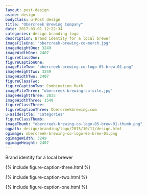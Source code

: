 ```yaml
---
layout: post-design
aside: design
bodyClass: u-Post design
title: "Obercreek Brewing Company"
date: 2017-03-01 12:22:34
categories: design branding logo
description: Brand identity for a local brewer 
imageFileOne: "obercreek-brewing-co-merch.jpg"
imageHeightOne: 3249
imageWidthOne: 2407
figureClassOne:
figureCaptionOne:
imageFileTwo: "obercreek-brewing-co-logo-05-brew-01.png"
imageHeightTwo: 3249
imageWidthTwo: 2407
figureClassTwo:
figureCaptionTwo: Combination Mark
imageFileThree: "obercreek-brewing-co-site.jpg"
imageHeightThree: 2835
imageWidthThree: 1549
figureClassThree:
figureCaptionThree: Obercreekbrewing.com
u-asideTitle: "Categories"
figureClassThumb:
imageThumb: "obercreek-brewing-co-logo-05-brew-01-thumb.png"
ogpath: design/branding/logo/2015/10/11/design.html
ogimage: obercreek-brewing-co-logo-05-brew-01.png
ogimageWidth: 3249
ogimageHeight: 2407
---
```


Brand identity for a local brewer

{% include figure-caption-three.html %}

{% include figure-caption-two.html %}

{% include figure-caption-one.html %}
